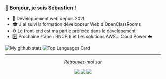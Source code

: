 ### 👋 Bonjour, je suis Sébastien !

- 📖 Développement web depuis 2021
- 🎓 J'ai suivi la formation développeur Web d'OpenClassRooms
- ⚙️ Le front-end est ma partie préferée dans le developement 
- #️⃣ Prochaine étape : RNCP 6 et Les solutions AWS...  Cloud Power ☁️

![My github stats](https://github-readme-stats.vercel.app/api?username=Bastien-OC20&show_icons=true)
![Top Languages Card](https://github-readme-stats.vercel.app/api/top-langs/?username=Bastien-OC20)

<hr>
<p align="center">
  <i>Retrouvez-moi sur </i>
<p align="center">
    <a href="https://www.linkedin.com/in/s%C3%A9bastien-r/" alt="Linkedin"><img src="https://github.com/imdhruv99/imdhruv99/blob/master/readme/linkedin.png"></a>
    <a href="https://twitter.com/S3baast1en" alt="Twitter"><img src="https://github.com/imdhruv99/imdhruv99/blob/master/readme/twitter.png"></a>
    <a href="https://github.com/Bastien-OC20" alt="GitHub"><img src="https://github.com/imdhruv99/imdhruv99/blob/master/readme/github.png"></a>
</p>
</p>
